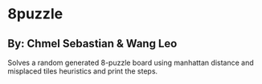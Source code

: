 # 8puzzle
By:          Chmel Sebastian & Wang Leo 
------------------------------------------------------------------
Solves a random generated 8-puzzle board using manhattan distance
and misplaced tiles heuristics and print the steps.
